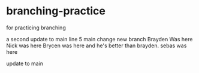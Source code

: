 # branching-practice
for practicing branching

a second update to main
line 5 main change
new branch
Brayden Was here
Nick was here
Brycen was here and he's better than brayden.
sebas was here


update to main